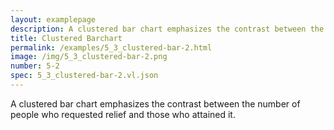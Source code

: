 ```yaml
---
layout: examplepage
description: A clustered bar chart emphasizes the contrast between the number of people who requested relief and those who attained it.
title: Clustered Barchart
permalink: /examples/5_3_clustered-bar-2.html
image: /img/5_3_clustered-bar-2.png
number: 5-2
spec: 5_3_clustered-bar-2.vl.json
---
```

A clustered bar chart emphasizes the contrast between the number of people who requested relief and those who attained it.
